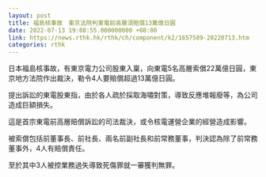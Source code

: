 ```yaml
---
layout: post
title: 福島核事故　東京法院判東電前高層須賠償13萬億日圓
date: 2022-07-13 19:08:55.000000000 +08:00
link: https://news.rthk.hk/rthk/ch/component/k2/1657589-20220713.htm
categories: rthk
---
```


日本福島核事故，有東京電力公司股東入稟，向東電5名高層索償22萬億日圓，東京地方法院作出裁決，勒令4人要賠償超過13萬億日圓。

提出訴訟的東電股東指，由於各人疏於採取海嘯對策，導致反應堆報廢等，為公司造成巨額損失。

這是首宗東電前高層賠償訴訟的司法裁決，或令核電運營企業的經營造成影響。

被索償包括前董事長、前社長、兩名前副社長和前常務董事，判決認為除了前常務董事外，4人有賠償責任。

至於其中3人被控業務過失導致死傷罪就一審獲判無罪。
